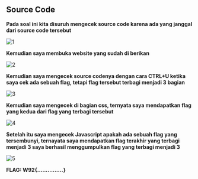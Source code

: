 ## Source Code ##
**Pada soal ini kita disuruh mengecek source code karena ada yang janggal dari source code tersebut**

![1](https://github.com/Bayupangestu18/Official-Writeup-CTFTKJ2023/assets/136324726/81456be4-9482-4384-9862-bb9231d9cb1d)

**Kemudian saya membuka website yang sudah di berikan**

![2](https://github.com/Bayupangestu18/Official-Writeup-CTFTKJ2023/assets/136324726/4dc4cf2f-e045-4d3d-b14e-eca6c92f6770)

**Kemudian saya mengecek source codenya dengan cara CTRL+U ketika saya cek ada sebuah flag, tetapi flag tersebut terbagi menjadi 3 bagian**

![3](https://github.com/Bayupangestu18/Official-Writeup-CTFTKJ2023/assets/136324726/8d8e8b2b-7ce0-4179-be1e-3028c032c4c1)

**Kemudian saya mengecek di bagian css, ternyata saya mendapatkan flag yang kedua dari flag yang terbagi tersebut**

![4](https://github.com/Bayupangestu18/Official-Writeup-CTFTKJ2023/assets/136324726/610e8a39-1317-4c17-919b-f1e80e160a52)

**Setelah itu saya mengecek Javascript apakah ada sebuah flag yang tersembunyi, ternayata saya mendapatkan flag terakhir yang terbagi menjadi 3 saya berhasil menggumpulkan flag yang terbagi menjadi 3**

![5](https://github.com/Bayupangestu18/Official-Writeup-CTFTKJ2023/assets/136324726/b5b8b536-4f23-44ff-954e-0192629599ff)


**FLAG: W92{...............}**
